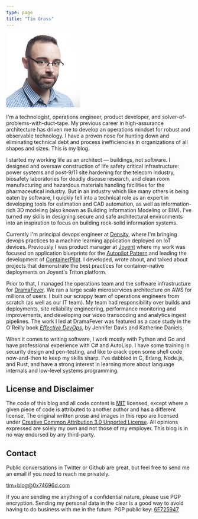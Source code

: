 ```yaml
---
type: page
title: "Tim Gross"
---
```


<img class="about-avatar" src="/images/avatar.png" title="Tim Gross" alt="avatar" />

I'm a technologist, operations engineer, product developer, and solver-of-problems-with-duct-tape. My previous career in high-assurance architecture has driven me to develop an operations mindset for robust and observable technology. I have a proven nose for hunting down and eliminating technical debt and process inefficiencies in organizations of all shapes and sizes. This is my blog.

I started my working life as an architect &mdash; buildings, not software. I designed and oversaw construction of life safety critical infrastructure: power systems and post-9/11 site hardening for the telecom industry, biosafety laboratories for deadly disease research, and clean room manufacturing and hazardous materials handling facilities for the pharmaceutical industry. But in an industry which like many others is being eaten by software, I quickly fell into a technical role as an expert in developing tools for estimation and CAD automation, as well as information-rich 3D modeling (also known as Building Information Modeling or BIM). I've turned my skills in designing secure and safe architectural environments into an inspiration to focus on building rock-solid information systems.

Currently I'm principal devops engineer at [Density](https://www.density.io), where I'm bringing devops practices to a machine learning application deployed on IoT devices. Previously I was product manager at [Joyent](https://www.joyent.com/) where my work was focused on application blueprints for the [Autopilot Pattern](http://autopilotpattern.io) and leading the development of [ContainerPilot](https://www.joyent.com/containerpilot). I developed, wrote about, and talked about projects that demonstrate the best practices for container-native deployments on Joyent's Triton platform.

Prior to that, I managed the operations team and the software infrastructure for [DramaFever](http://www.dramafever.com). We ran a large scale microservices architecture on AWS for millions of users. I built our scrappy team of operations engineers from scratch (as well as our IT team). My team had responsibility over builds and deployments, site reliability engineering, performance monitoring and improvements, and developing our video transcoding and analytics ingest pipelines. The work I led at DramaFever was featured as a case study in the O'Reilly book [*Effective DevOps*](http://shop.oreilly.com/product/0636920039846.do), by Jennifer Davis and Katherine Daniels.

When it comes to writing software, I work mostly with Python and Go and have professional experience with C# and AutoLisp. I have some training in security design and pen-testing, and like to crack open some shell code now-and-then to keep my skills sharp. I've dabbled in C, Erlang, Node.js, and Rust, and have a strong interest in learning more about language internals and low-level systems programming.

## License and Disclaimer

The code of this blog and all code content is [MIT](https://github.com/tgross/tgross.github.io/blob/master/LICENSE) licensed, except where a given piece of code is attributed to another author and has a different license.
The original written prose and images in this repo are licensed under [Creative Common Attribution 3.0 Unported License](http://creativecommons.org/licenses/by-sa/3.0/deed.en_US).
All opinions expressed are solely my own and not those of my employer. This blog is in no way endorsed by any third-party.

## Contact

Public conversations in Twitter or Github are great, but feel free to send me an email if you need to reach me privately.

[tim+blog@0x74696d.com](mailto:tim+blog@0x74696d.com)

If you are sending me anything of a confidential nature, please use PGP encryption.  Sending my personal data in the clear is a good way to avoid having to do business with me in the future.
PGP public key: [6F725947](/6F725947.asc)
